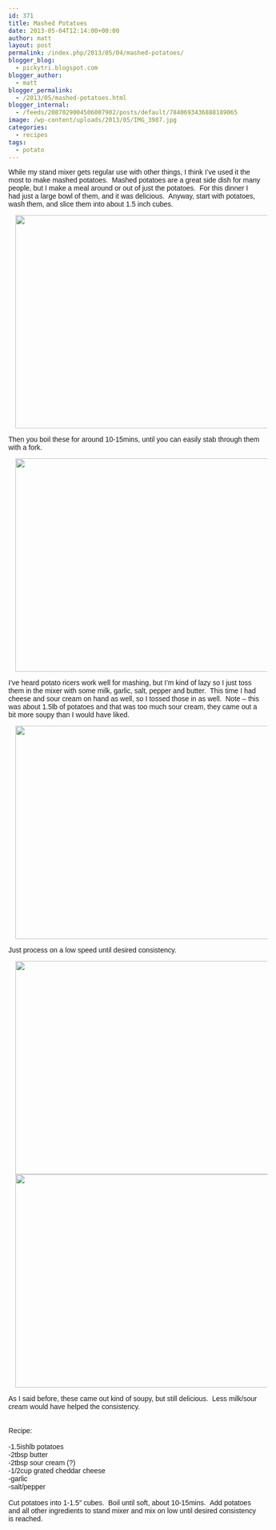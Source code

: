 ```yaml
---
id: 371
title: Mashed Potatoes
date: 2013-05-04T12:14:00+00:00
author: matt
layout: post
permalink: /index.php/2013/05/04/mashed-potatoes/
blogger_blog:
  - pickytri.blogspot.com
blogger_author:
  - matt
blogger_permalink:
  - /2013/05/mashed-potatoes.html
blogger_internal:
  - /feeds/2087029004506007902/posts/default/7840693436888189065
image: /wp-content/uploads/2013/05/IMG_3987.jpg
categories:
  - recipes
tags:
  - potato
---
```

<span style="font-family: Arial, Helvetica, sans-serif;">While my stand mixer gets regular use with other things, I think I&#8217;ve used it the most to make mashed potatoes. &nbsp;Mashed potatoes are a great side dish for many people, but I make a meal around or out of just the potatoes. &nbsp;For this dinner I had just a large bowl of them, and it was delicious. &nbsp;Anyway, start with potatoes, wash them, and slice them into about 1.5 inch cubes.</span>

<div style="clear: both; text-align: center;">
  <a href="http://1.bp.blogspot.com/-WK3UKeN8hxI/UYU67ReQIDI/AAAAAAAAAtA/v2rBVDvHcDU/s1600/IMG_3987.JPG" style="margin-left: 1em; margin-right: 1em;"><span style="font-family: Arial, Helvetica, sans-serif;"><img border="0" height="426" src="http://pickytri.com/wp-content/uploads/2013/05/IMG_3987-300x200.jpg" width="640" /></span></a>
</div>

<span style="font-family: Arial, Helvetica, sans-serif;">Then you boil these for around 10-15mins, until you can easily stab through them with a fork. &nbsp;</span>

<div style="clear: both; text-align: center;">
  <a href="http://1.bp.blogspot.com/-e_6gPJRJAgI/UYU7LuQw8SI/AAAAAAAAAtI/P2qUDHeG5go/s1600/IMG_3992.JPG" style="margin-left: 1em; margin-right: 1em;"><span style="font-family: Arial, Helvetica, sans-serif;"><img border="0" height="426" src="http://pickytri.com/wp-content/uploads/2013/05/IMG_3992-300x200.jpg" width="640" /></span></a>
</div>

<span style="font-family: Arial, Helvetica, sans-serif;">I&#8217;ve heard potato ricers work well for mashing, but I&#8217;m kind of lazy so I just toss them in the mixer with some milk, garlic, salt, pepper and butter. &nbsp;This time I had cheese and sour cream on hand as well, so I tossed those in as well. &nbsp;Note &#8211; this was about 1.5lb of potatoes and that was too much sour cream, they came out a bit more soupy than I would have liked.</span>

<div style="clear: both; text-align: center;">
  <a href="http://3.bp.blogspot.com/-382KMo5O-bo/UYU78kp7w9I/AAAAAAAAAtQ/STR-foNjHyU/s1600/IMG_3993.JPG" style="margin-left: 1em; margin-right: 1em;"><span style="font-family: Arial, Helvetica, sans-serif;"><img border="0" height="426" src="http://pickytri.com/wp-content/uploads/2013/05/IMG_3993-300x200.jpg" width="640" /></span></a>
</div>

<span style="font-family: Arial, Helvetica, sans-serif;">Just process on a low speed until desired consistency. &nbsp;</span>

<div style="clear: both; text-align: center;">
  <a href="http://4.bp.blogspot.com/-kguzKruO_64/UYU8k6qW2YI/AAAAAAAAAtY/frAp5Ptvg9c/s1600/IMG_3994.JPG" style="margin-left: 1em; margin-right: 1em;"><span style="font-family: Arial, Helvetica, sans-serif;"><img border="0" height="426" src="http://pickytri.com/wp-content/uploads/2013/05/IMG_3994-300x200.jpg" width="640" /></span></a>
</div>



<div style="clear: both; text-align: center;">
  <a href="http://2.bp.blogspot.com/-G2kQ_7O1u7U/UYU8pr5CnNI/AAAAAAAAAtg/cIvPPaj0A3Q/s1600/IMG_3999.JPG" style="margin-left: 1em; margin-right: 1em;"><span style="font-family: Arial, Helvetica, sans-serif;"><img border="0" height="426" src="http://pickytri.com/wp-content/uploads/2013/05/IMG_3999-300x200.jpg" width="640" /></span></a>
</div>

<span style="font-family: Arial, Helvetica, sans-serif;">As I said before, these came out kind of soupy, but still delicious. &nbsp;Less milk/sour cream would have helped the consistency. &nbsp;</span>  
<span style="font-family: Arial, Helvetica, sans-serif;"><br /></span><span style="font-family: Arial, Helvetica, sans-serif;"><br /></span><span style="font-family: Arial, Helvetica, sans-serif;">Recipe:</span>  
<span style="font-family: Arial, Helvetica, sans-serif;"><br /></span><span style="font-family: Arial, Helvetica, sans-serif;">-1.5ishlb potatoes</span>  
<span style="font-family: Arial, Helvetica, sans-serif;">-2tbsp butter</span>  
<span style="font-family: Arial, Helvetica, sans-serif;">-2tbsp sour cream (?)</span>  
<span style="font-family: Arial, Helvetica, sans-serif;">-1/2cup grated cheddar cheese</span>  
<span style="font-family: Arial, Helvetica, sans-serif;">-garlic</span>  
<span style="font-family: Arial, Helvetica, sans-serif;">-salt/pepper</span>  
<span style="font-family: Arial, Helvetica, sans-serif;"><br /></span><span style="font-family: Arial, Helvetica, sans-serif;">Cut potatoes into 1-1.5&#8243; cubes. &nbsp;Boil until soft, about 10-15mins. &nbsp;Add potatoes and all other ingredients to stand mixer and mix on low until desired consistency is reached.</span>